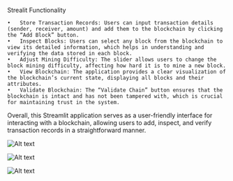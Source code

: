 Strealit Functionality

	•	Store Transaction Records: Users can input transaction details (sender, receiver, amount) and add them to the blockchain by clicking the “Add Block” button.
	•	Inspect Blocks: Users can select any block from the blockchain to view its detailed information, which helps in understanding and verifying the data stored in each block.
	•	Adjust Mining Difficulty: The slider allows users to change the block mining difficulty, affecting how hard it is to mine a new block.
	•	View Blockchain: The application provides a clear visualization of the blockchain’s current state, displaying all blocks and their attributes.
	•	Validate Blockchain: The “Validate Chain” button ensures that the blockchain is intact and has not been tampered with, which is crucial for maintaining trust in the system.

Overall, this Streamlit application serves as a user-friendly interface for interacting with a blockchain, allowing users to add, inspect, and verify transaction records in a straightforward manner.


![Alt text](../Instructions/Images/Images/image_1.png)


![Alt text](../Instructions/Images/Images/image_2.png)


![Alt text](../Instructions/Images/Images/image_.png)